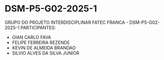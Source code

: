 # DSM-P5-G02-2025-1
GRUPO DO PROJETO INTERDISCIPLINAR FATEC FRANCA - DSM-P5-G02-2025-1
PARTICIPANTES: 
<ul>
  <li>GIAN CARLO FAVA</li>
  <li>FELIPE FERREIRA REZENDE</li>
  <li>KEVIN DE ALMEIDA BRANDAO</li>
  <li>SILVIO ALVES DA SILVA JUNIOR</li>
</ul>
